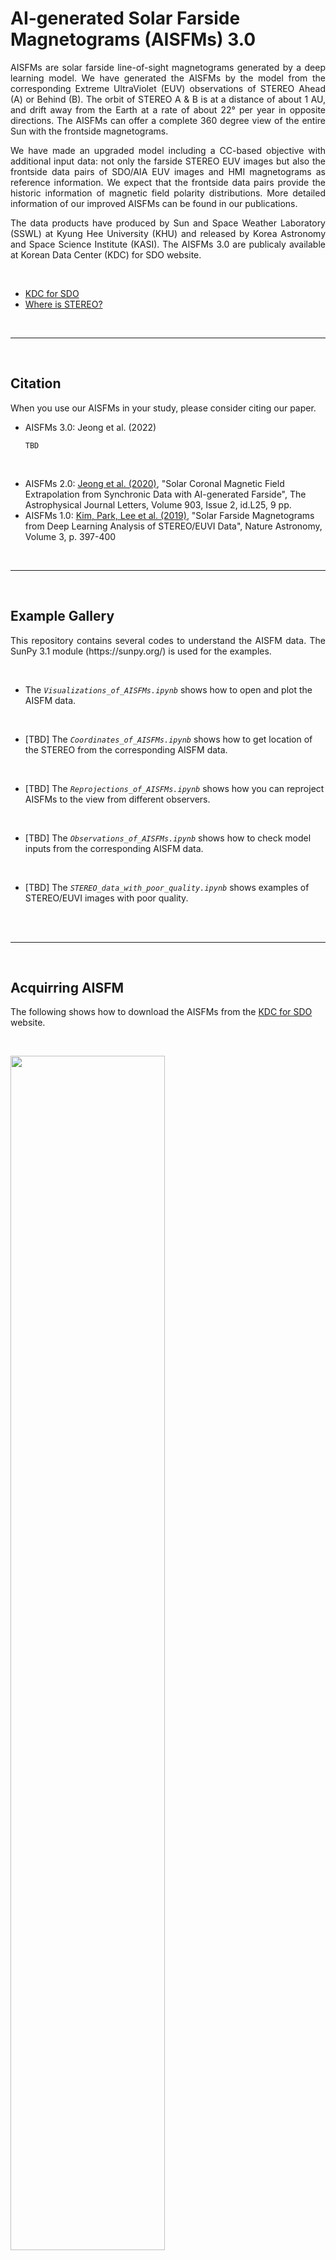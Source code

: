 # AI-generated Solar Farside Magnetograms (AISFMs) 3.0

<p align="justify">
     AISFMs are solar farside line-of-sight magnetograms generated by a deep learning model.
     We have generated the AISFMs by the model from the corresponding Extreme UltraViolet (EUV) observations of STEREO Ahead (A) or Behind (B).
     The orbit of STEREO A & B is at a distance of about 1 AU, and drift away from the Earth at a rate of about 22° per year in opposite directions.
     The AISFMs can offer a complete 360 degree view of the entire Sun with the frontside magnetograms.
</p>
<p align="justify">
     We have made an upgraded model including a CC-based objective with additional input data: not only the farside STEREO EUV images but also the frontside data pairs of SDO/AIA EUV images and HMI magnetograms as reference information.
     We expect that the frontside data pairs provide the historic information of magnetic field polarity distributions.
     More detailed information of our improved AISFMs can be found in our publications.
</p>
<p align="justify">
     The data products have produced by Sun and Space Weather Laboratory (SSWL) at Kyung Hee University (KHU) and released by Korea Astronomy and Space Science Institute (KASI).
     The AISFMs 3.0 are publicaly available at Korean Data Center (KDC) for SDO website.
</p>
<br/>

* [KDC for SDO](http://sdo.kasi.re.kr/)
* [Where is STEREO?](https://stereo-ssc.nascom.nasa.gov/cgi-bin/make_where_gif) 

<br/>

------------

<br/>

## Citation

When you use our AISFMs in your study, please consider citing our paper.

* AISFMs 3.0: Jeong et al. (2022)

      TBD

<br/>

* AISFMs 2.0: [Jeong et al. (2020)](https://iopscience.iop.org/article/10.3847/2041-8213/abc255), "Solar Coronal Magnetic Field Extrapolation from Synchronic Data with AI-generated Farside", The Astrophysical Journal Letters, Volume 903, Issue 2, id.L25, 9 pp.
* AISFMs 1.0: [Kim, Park, Lee et al. (2019)](https://www.nature.com/articles/s41550-019-0711-5), "Solar Farside Magnetograms from Deep Learning Analysis of STEREO/EUVI Data", Nature Astronomy, Volume 3, p. 397-400


<br/>

------------

<br/>

## Example Gallery

<p align="justify">
     This repository contains several codes to understand the AISFM data. 
     The SunPy 3.1 module (https://sunpy.org/) is used for the examples.
</p>

<br/>

* The <code>*Visualizations_of_AISFMs.ipynb*</code> shows how to open and plot the AISFM data. 
<br/>

* [TBD] The <code>*Coordinates_of_AISFMs.ipynb*</code> shows how to get location of the STEREO from the corresponding AISFM data.
<br/>

* [TBD] The <code>*Reprojections_of_AISFMs.ipynb*</code> shows how you can reproject AISFMs to the view from different observers. 
<br/>

* [TBD] The <code>*Observations_of_AISFMs.ipynb*</code> shows how to check model inputs from the corresponding AISFM data.
<br/>

* [TBD] The <code>*STEREO_data_with_poor_quality.ipynb*</code> shows examples of STEREO/EUVI images with poor quality.  
<br/>

<br/>

------------

<br/>


## Acquirring AISFM

The following shows how to download the AISFMs from the [KDC for SDO](http://sdo.kasi.re.kr/) website.

<br/>

<img src="https://user-images.githubusercontent.com/68056295/164351068-287d7dc2-db83-4102-8752-bd55b0a65fdc.png" width="70%" height="70%"></center>

<br/>

<img src="https://user-images.githubusercontent.com/68056295/164351103-c1db9fb7-a90b-4bad-98ed-47620cec7326.png" width="70%" height="70%"></center>

<br/>

------------

<br/>

## Deep Learning Model

We used *Pix2PixCC* model to generate the AISFMs 3.0, and the codes are available at https://github.com/JeongHyunJin/Pix2PixCC. <br/>

We trained the model as below:

      python pix2pixCC_Train.py \
      --dataset_name 'aisfm_v3' \
      --data_format_input 'fits' --data_format_target 'fits' \
      --input_ch 7 --target_ch 1 --ch_balance 1.5 \
      --n_downsample 5 --n_gf 40 --n_df 40 \
      --padding_size 62 --display_scale 150 \
      --input_dir_train '../Datasets/Train_data/Train_input' \
      --target_dir_train '../Datasets/Train_data/Train_output' \
      --n_epochs 150 --save_freq 10000 --display_freq 5000

<br/>

We generated the AISFMs by the tranined model as below:

      python pix2pixCC_Test.py \
      --dataset_name 'aisfm_v3' \
      --data_format_input 'fits' --data_format_target 'fits' \
      --input_ch 7 --target_ch 1 \
      --n_downsample 5 --n_gf 40 \
      --input_dir_test '../STEREO_Datasets' \
      --iteration 760000

<br/>

<br/>
